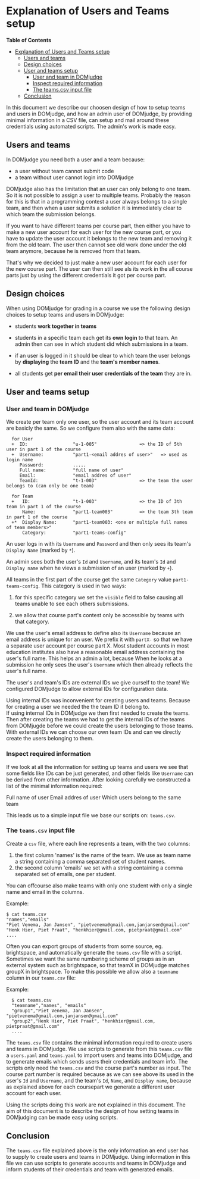 # Explanation of Users and Teams setup 

**Table of Contents**
<!--ts-->
* [Explanation of Users and Teams setup](#explanation-of-users-and-teams-setup)
   * [Users and teams](#users-and-teams)
   * [Design choices](#design-choices)
   * [User and teams setup](#user-and-teams-setup)
      * [User and team in DOMjudge](#user-and-team-in-domjudge)
      * [Inspect required information](#inspect-required-information)
      * [The teams.csv input file](#the-teamscsv-input-file)
   * [Conclusion](#conclusion)

<!-- Created by https://github.com/ekalinin/github-markdown-toc -->
<!-- Added by: harcok, at: za aug 24 09:47:12 CEST 2024 -->

<!--te-->

In this document we describe our choosen design of how to setup teams and users in DOMjudge, and how an admin user of DOMjudge, by providing minimal information in a CSV file, can setup and mail around these credentials using automated scripts. The admin's work is made easy.

## Users and teams 

In DOMjudge you need both a user and a team because:

* a user without team cannot submit code
* a team without user cannot login into DOMjudge

DOMjudge also has the limitation that an user can only belong to one team. So it is not possible to assign a user to multiple teams. 
Probably the reason for this is that in a programming contest a user always belongs to a single team, and then when a user 
submits a solution it is immediately clear to which team the submission belongs. 

If you want to have different teams per course part, then either you have to make a new user account for each user for the new course part, 
or you have to update the user account it belongs to the new team and removing it from the old team. 
The user then cannot see old work done under the old team anymore, because he is removed from that team.  

That's why we decided to just make a new user account for each user for the new course part. 
The user can then still see als its  work in the all course parts just by using the different credentials it got per course part.

## Design choices

When using DOMjudge for grading in a course we use the following design choices to setup teams and users in DOMjudge:
      
   * students **work together in teams**
      
   * students in a specific team each get its   **own login** to that team. An admin then can see in which student did  which submissions in a team. 

   * if an user is logged in it should be clear to which team the user belongs  by **displaying** the **team ID** and the **team's member names**.
      
   * all students get **per email their user credentials of the team** they are in.    


## User and teams setup 


### User and team in DOMjudge

We create per team only one user, so the user account and its team account are basicly the same.
So we configure them also with the same data:

      for User
      +  ID:                 "u-1-005"                => the ID of 5th user in part 1 of the course
      +  Username:           "part1-<email addres of user>"   => used as login name            
         Password:           .....                         
         Full name:          "full name of user"  
         Email:              "email addres of user"
         TeamId:             "t-1-003"                => the team the user belongs to (can only be one team)
          
      for Team 
      +   ID:                "t-1-003"                => the ID of 3th team in part 1 of the course
          Name:              "part1-team003"          => the team 3th team  in part 1 of the course     
      +*  Display Name:      "part1-team003: <one or multiple full names of team members>"
          Category:          "part1-teams-config"


An user logs in with its `Username` and `Password` and then only sees its team's  `Display Name` (marked by `*`).

An admin sees both the user's `Id` and `Username`, and its team's `Id` and `Display name`  when he views a submission of an user (marked by `+`).

All teams in the first part of the course get the same `Category` value `part1-teams-config`. This category is used in two ways:

1. for this specific category we set the `visible` field to false causing
   all teams unable to see each others submissions.

2. we allow that course part's contest only be accessible by teams with that category.   

We use the user's email address to define also its `Username` because an email address is unique for an user. We prefix it
with `partX-` so that we have a separate user account per course part X. Most student accounts in most education institutes
also have a reasonable email address containing the user's full name. This helps an admin a lot, because When he looks at a submission 
he only sees the user's `Username` which then already reflects the user's full name. 

The  user's and team's IDs  are external IDs we give ourself to the team!  We configured DOMjudge to allow external IDs for configuration data.  

Using internal IDs was inconvenient for creating users and teams. Because for creating a user we needed the the team ID it belong to.  
If using internal IDs in DOMjudge we then first needed to create the teams. Then after creating the teams we had to get the internal IDs 
of the teams from DOMjugde before we could create the users belonging to those teams. With external IDs we can choose our own team IDs 
and can we directly create the users belonging to them.


### Inspect required information

If we look at all the information for setting up teams and users we see that some fields like IDs can
be just generated, and other fields like `Username` can be derived from other information. After looking
carefully we constructed a list of the minimal information required:

   Full name of  user
   Email  addres of user
   Which users belong to the same team

This leads us to a simple input file we base our scripts on: `teams.csv`.

### The `teams.csv` input file

Create a `csv` file, where each line represents a team, with the two columns:

   1. the first column 'names' is  the name of the team. We use as team name a string containing a comma separated set of student names.
   2. the second column 'emails' we set with a string containing a comma separated set of emails, one per student.

You can offcourse also make teams with only one student with only a single name and email in the columns. 

Example:

    $ cat teams.csv
    "names","emails"
    "Piet Venema, Jan Jansen", "pietvenema@gmail.com,janjansen@gmail.com"
    "Henk Hier, Piet Praat", "henkhier@gmail.com, pietpraat@gmail.com"
    ....


Often you can export groups of students from some source, eg. brightspace,  and automatically generate the `teams.csv` file with a script. 
Sometimes we want the same numbering scheme of groups as in an external system such as brightspace, so that teamX in DOMjudge matches groupX in brightspace. 
To make this possible we allow also a `teamname` column in our `teams.csv` file:

Example:

      $ cat teams.csv
      "teamname","names", "emails"
      "group1","Piet Venema, Jan Jansen", "pietvenema@gmail.com,janjansen@gmail.com"
      "group2","Henk Hier, Piet Praat", "henkhier@gmail.com, pietpraat@gmail.com"
      ....    

   
The `teams.csv` file contains the minimal information required to create users and teams in DOMjudge.
We use scripts to generate from this `teams.csv` file a  `users.yaml` and `teams.yaml` to import users and teams into DOMjudge, and to generate
emails which sends users their credentials and team info.  The scripts only need the `teams.csv` and the course part's number as input. The course part number
is required because as we can see above its used in the user's `Id` and `Username`, and the team's `Id`, `Name`, and `Display name`, because
as explained above for each coursepart we generate a different user account for each user.
  
Using the scripts doing this work are not explained in this document. The aim of this document is to describe the design of how setting teams in DOMjudging can be made easy using scripts.


## Conclusion

The `teams.csv` file explained above is the only information an end user has to supply to create users and teams in DOMjudge. Using information in this file we can use scripts to generate accounts and teams in DOMjudge and inform students of their credentials and team with generated emails. 

